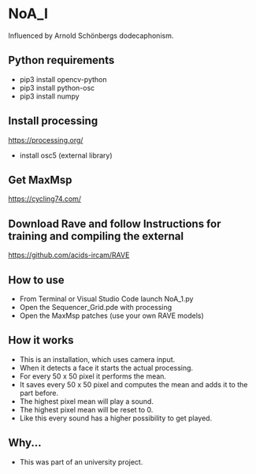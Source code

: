 # NoA_I
Influenced by Arnold Schönbergs dodecaphonism.
 ## Python requirements 
 - pip3 install opencv-python
 - pip3 install python-osc
 - pip3 install numpy
 ## Install processing
 https://processing.org/
 - install osc5 (external library)
 ## Get MaxMsp
 https://cycling74.com/
 ## Download Rave and follow Instructions for training and compiling the external
 https://github.com/acids-ircam/RAVE
 ## How to use
 - From Terminal or Visual Studio Code launch NoA_1.py
 - Open the Sequencer_Grid.pde with processing
 - Open the MaxMsp patches (use your own RAVE models) 
 ## How it works
 - This is an installation, which uses camera input. 
 - When it detects a face it starts the actual processing.
 - For every 50 x 50 pixel it performs the mean.
 - It saves every 50 x 50 pixel and computes the mean and adds it to the part before.
 - The highest pixel mean will play a sound.
 - The highest pixel mean will be reset to 0.
 - Like this every sound has a higher possibility to get played.
 ## Why...
 - This was part of an university project.
 

